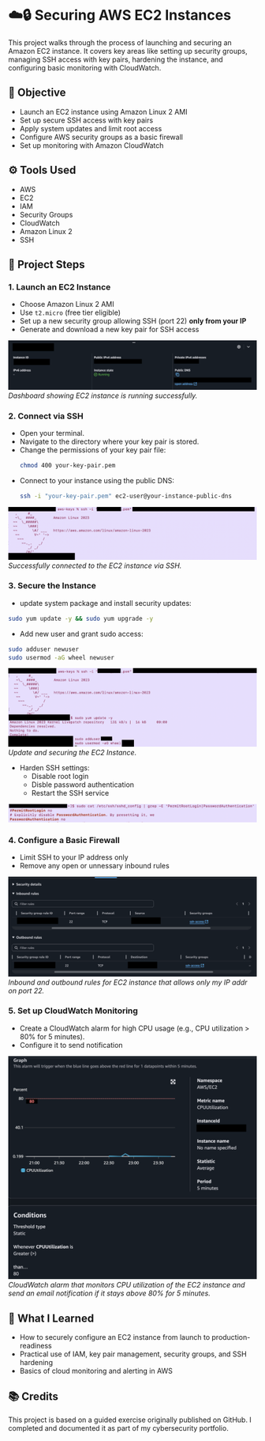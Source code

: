 # ☁️🔒 Securing AWS EC2 Instances 

This project walks through the process of launching and securing an Amazon EC2 instance. It covers key areas like setting up security groups, managing SSH access with key pairs, hardening the instance, and configuring basic monitoring with CloudWatch.

## 🎯 Objective

- Launch an EC2 instance using Amazon Linux 2 AMI
- Set up secure SSH access with key pairs
- Apply system updates and limit root access
- Configure AWS security groups as a basic firewall
- Set up monitoring with Amazon CloudWatch

## ⚙️ Tools Used
- AWS
- EC2
- IAM
- Security Groups
- CloudWatch
- Amazon Linux 2
- SSH

## 👣 Project Steps

### 1. Launch an EC2 Instance

- Choose Amazon Linux 2 AMI
- Use `t2.micro` (free tier eligible)
- Set up a new security group allowing SSH (port 22) **only from your IP**
- Generate and download a new key pair for SSH access

![EC2 Dashboard](Images/instanceRunning.png)
*Dashboard showing EC2 instance is running successfully.*

### 2. Connect via SSH
  - Open your terminal.
  - Navigate to the directory where your key pair is stored.
  - Change the permissions of your key pair file:
    ```bash
    chmod 400 your-key-pair.pem
    ```
  - Connect to your instance using the public DNS:
    ```bash
    ssh -i "your-key-pair.pem" ec2-user@your-instance-public-dns
    ```
    
![SSH Connection](Images/sshConnection.png)
*Successfully connected to the EC2 instance via SSH.*

### 3. Secure the Instance

- update system package and install security updates:
```bash
sudo yum update -y && sudo yum upgrade -y
```

- Add new user and grant sudo access:
```bash
sudo adduser newuser
sudo usermod -aG wheel newuser
```

![SSH Connection](Images/systemUpdate.png)
*Update and securing the EC2 Instance.*

- Harden SSH settings:
  - Disable root login
  - Disble password authentication
  - Restart the SSH service

![SSH Settings](Images/secureSSH.png)

### 4. Configure a Basic Firewall
  - Limit SSH to your IP address only
  - Remove any open or unnessary inbound rules

![SSH Rules](Images/sshRules.png)
*Inbound and outbound rules for EC2 instance that allows only my IP addr on port 22.*

### 5. Set up CloudWatch Monitoring
  - Create a CloudWatch alarm for high CPU usage (e.g., CPU utilization > 80% for 5 minutes).
  - Configure it to send notification

![CloudWatch Alarm](Images/alarmSetup2.png)
*CloudWatch alarm that monitors CPU utilization of the EC2 instance and send an email notification if it stays above 80% for 5 minutes.*

## 📘 What I Learned
- How to securely configure an EC2 instance from launch to production-readiness
- Practical use of IAM, key pair management, security groups, and SSH hardening
- Basics of cloud monitoring and alerting in AWS

## 📚 Credits

This project is based on a guided exercise originally published on GitHub. I completed and documented it as part of my cybersecurity portfolio.
